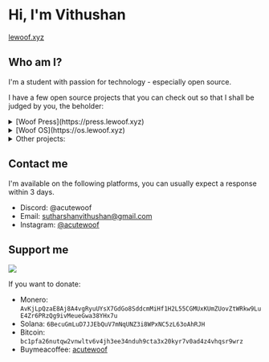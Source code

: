 # Hi, I'm Vithushan

[lewoof.xyz](https://lewoof.xyz)

## Who am I?

I'm a student with passion for technology - especially open source.

I have a few open source projects that you can check out so that I shall be judged by you, the beholder:

<details>
    <summary>[Woof Press](https://press.lewoof.xyz)</summary>

    When I started learning Latin, I was unironically shocked by the fact that it was hard to find copies of old books that used the dead language. This project aims to overcome this issue by printing old books requested by you (the reader) with or without translation.

    - [Site](https://press.lewoof.xyz)
    - [Site source code](https://github.com/acutewoof/print-books-href)

</details>

<details>
    <summary>[Woof OS](https://os.lewoof.xyz)</summary>

    Woof OS is a simple respin of Arch Linux with a focus on simplicity and speed. The main focus was to recreate my personal setup (only applies to the Qtile edition) in a way that is easy for install and get up and running quickly. The distro is designed to be a daily driver for those who want a system close to Arch Linux without the hassle of setting up everything from scratch.

    - [Site](https://os.lewoof.xyz)
    - [Organisation](https://github.com/woof-os)

</details>

<details>
    <summary>Other projects:</summary>

    - [Portfolio](https://lewoof.xyz)
    - [Repositories](https://github.com/ACuteWoof?tab=repositories)

</details>

## Contact me

I'm available on the following platforms, you can usually expect a response within 3 days.

- Discord: @acutewoof
- Email: sutharshanvithushan@gmail.com
- Instagram: [@acutewoof](https://instagram.com/acutewoof)

## Support me

[![](https://img.shields.io/badge/Buy_Me_A_Coffee-FFDD00?style=for-the-badge&logo=buy-me-a-coffee&logoColor=black)](https://buymeacoffee.com/acutewoof)

If you want to donate:

- Monero: `AvKjLpQzaE8Aj8A4vgRyuUYsX7GdGo8SddcmMiHf1H2L55CGMUxKUmZUovZtWRkw9LuE4Zr6PRzQg9ivMeueGwa38YHx7u`
- Solana: `6BecuGmLuD7JJEbQuV7mNqUNZ3i8WPxNC5zL63oAhRJH`
- Bitcoin: `bc1pfa26nutqw2vnwltv6v4jh3ee34nduh9cta3x20kyr7v0ad4z4vhqsr9wrz`
- Buymeacoffee: [acutewoof](https://buymeacoffee.com/acutewoof)
